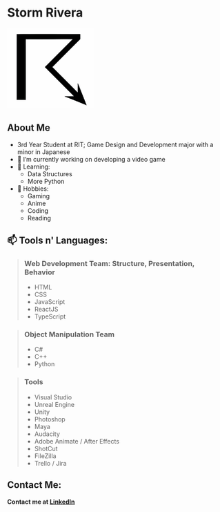 
# **Storm Rivera**

<img src="/assets/stormCropped.png" alt="Storm Symbol" width="200" height="auto">


## About Me

- 3rd Year Student at RIT; Game Design and Development major with a minor in Japanese
- 🔭 I’m currently working on developing a video game
- 🌱 Learning:
    - Data Structures
    - More Python
- 💬 Hobbies:
    - Gaming
    - Anime
    - Coding
    - Reading
  
## 📫 Tools n' Languages:

> ### Web Development Team: Structure, Presentation, Behavior
>
> - HTML
> - CSS
> - JavaScript
> - ReactJS
> - TypeScript

> ### Object Manipulation Team
>
> - C#
> - C++
> - Python

> ### Tools
>
> - Visual Studio
> - Unreal Engine
> - Unity
> - Photoshop
> - Maya
> - Audacity
> - Adobe Animate / After Effects
> - ShotCut
> - FileZilla
> - Trello / Jira
    
## Contact Me:

**Contact me at [LinkedIn](https://www.linkedin.com/in/storm-rivera-0345511b4/)**
